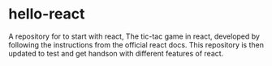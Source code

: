 # hello-react
A repository for to start with react, The tic-tac game in react, developed by following the instructions from the official react docs. This repository is then updated to test and get handson with different features of react.
